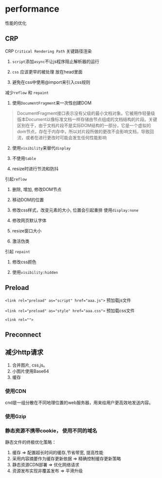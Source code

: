 # performance

性能的优化

## CRP

CRP `Critical Rendering Path` 关键路径渲染

 1. `script`添加`async`不让js程序阻止解析器的运行

 2. `css` 应该更早的被处理 放在head里面

 3. 避免在css中使用@import来引入css规则

 减少`reflow` 和 `repaint`

  1. 使用`DocumentFragment`来一次性创建DOM

> DocumentFragment接口表示没有父级的最小文档对象。它被用作轻量级版本Document以像标准文档一样存储由节点组成的文档结构的片段。关键区别在于，由于文档片段不是实际DOM结构的一部分，它是一个虚拟的dom节点，存在于内存中，所以对片段所做的更改不会影响文档，导致回流，或者在进行更改时可能会发生任何性能影响

  2. 使用`visibility`来替代`display`

  3. 不使用`table`

  4. resize时进行节流和防抖

 引起`reflow`

  1. 删除, 增加, 修改DOM节点

  2. 移动DOM的位置

  3. 修改css样式，改变元素的大小, 位置会引起重排  使用`display:none`

  4. 修改网页默认字体

  5. resize窗口大小

  6. 激活伪类

引起 `repaint`  

  1. 修改css颜色

  2. 使用`visibility:hidden`

## Preload

`<link rel="preload" as="script" href="aaa.js">`  预加载js文件

`<link rel="preload" as="style" href="aaa.css">`  预加载css文件

`<link rel="">`

## Preconnect



## 减少http请求

1. 合并图片, css,js。 
2. 小图片使用Base64
3. 缓存

### 使用CDN

cnd是一组分散在不同地理位置的web服务器，用来给用户更高效地发送内容。

### 使用Gzip

### 静态资源不携带cookie， 使用不同的域名



静态文件的终极优化策略：

1. 缓存 => 配置超长时间的缓存,节省带宽, 提高性能
2.  采用内容摘要作为缓存更新依据 => 精确控制缓存更新策略
3.  静态资源CDN部署 => 优化网络请求
4.  资源发布实现非覆盖发布 => 平滑升级

